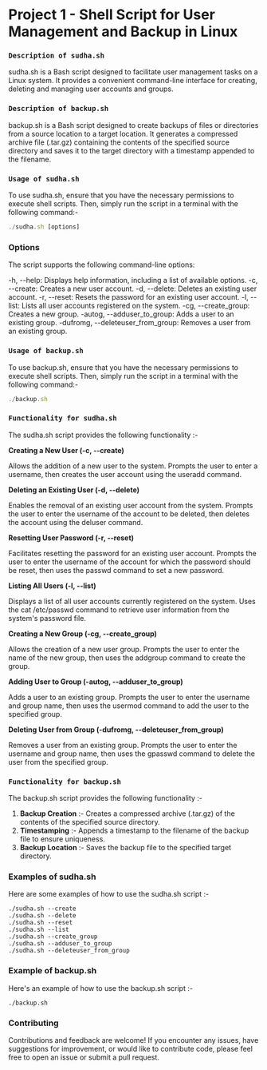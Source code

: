 # Project 1 - Shell Script for User Management and Backup in Linux
### `Description of sudha.sh`
sudha.sh is a Bash script designed to facilitate user management tasks on a Linux system. It provides a convenient command-line interface for creating, deleting and managing user accounts and groups.
### `Description of backup.sh`
backup.sh is a Bash script designed to create backups of files or directories from a source location to a target location. It generates a compressed archive file (.tar.gz) containing the contents of the specified source directory and saves it to the target directory with a timestamp appended to the filename.
### `Usage of sudha.sh`
To use sudha.sh, ensure that you have the necessary permissions to execute shell scripts. Then, simply run the script in a terminal with the following command:-
``` js
./sudha.sh [options]
```
### Options
The script supports the following command-line options:

-h, --help: Displays help information, including a list of available options.
-c, --create: Creates a new user account.
-d, --delete: Deletes an existing user account.
-r, --reset: Resets the password for an existing user account.
-l, --list: Lists all user accounts registered on the system.
-cg, --create_group: Creates a new group.
-autog, --adduser_to_group: Adds a user to an existing group.
-dufromg, --deleteuser_from_group: Removes a user from an existing group.
### `Usage of backup.sh`
To use backup.sh, ensure that you have the necessary permissions to execute shell scripts. Then, simply run the script in a terminal with the following command:-
``` js
./backup.sh
```
###  `Functionality for sudha.sh`
The sudha.sh script provides the following functionality :-

**Creating a New User (-c, --create)**

Allows the addition of a new user to the system. Prompts the user to enter a username, then creates the user account using the useradd command.

**Deleting an Existing User (-d, --delete)**

Enables the removal of an existing user account from the system. Prompts the user to enter the username of the account to be deleted, then deletes the account using the deluser command.

**Resetting User Password (-r, --reset)**

Facilitates resetting the password for an existing user account. Prompts the user to enter the username of the account for which the password should be reset, then uses the passwd command to set a new password.

**Listing All Users (-l, --list)**

Displays a list of all user accounts currently registered on the system. Uses the cat /etc/passwd command to retrieve user information from the system's password file.

**Creating a New Group (-cg, --create_group)**

Allows the creation of a new user group. Prompts the user to enter the name of the new group, then uses the addgroup command to create the group.

**Adding User to Group (-autog, --adduser_to_group)**

Adds a user to an existing group. Prompts the user to enter the username and group name, then uses the usermod command to add the user to the specified group.

**Deleting User from Group (-dufromg, --deleteuser_from_group)**

Removes a user from an existing group. Prompts the user to enter the username and group name, then uses the gpasswd command to delete the user from the specified group.

###  `Functionality for backup.sh`
The backup.sh script provides the following functionality :-

1. **Backup Creation** :- Creates a compressed archive (.tar.gz) of the contents of the specified source directory.
2. **Timestamping** :- Appends a timestamp to the filename of the backup file to ensure uniqueness.
3. **Backup Location** :- Saves the backup file to the specified target directory.

### Examples of sudha.sh
Here are some examples of how to use the sudha.sh script :-
```
./sudha.sh --create
./sudha.sh --delete
./sudha.sh --reset
./sudha.sh --list
./sudha.sh --create_group
./sudha.sh --adduser_to_group
./sudha.sh --deleteuser_from_group
```
### Example of backup.sh
Here's an example of how to use the backup.sh script :-
```
./backup.sh
```
### Contributing
Contributions and feedback are welcome! If you encounter any issues, have suggestions for improvement, or would like to contribute code, please feel free to open an issue or submit a pull request.

